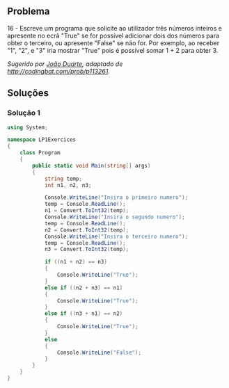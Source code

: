 ## Problema

16 - Escreve um programa que solicite ao utilizador três números inteiros e
apresente no ecrã "True" se for possível adicionar dois dos números para obter
o terceiro, ou apresente "False" se não for. Por exemplo, ao receber "1", "2", e
"3" iria mostrar "True" pois é possível somar 1 + 2 para obter 3.

*Sugerido por [João Duarte](https://github.com/JoaoAlexandreDuarte), adaptado de
http://codingbat.com/prob/p113261.*

## Soluções

### Solução 1

```cs
using System;

namespace LP1Exercices 
{  
    class Program
    {
        public static void Main(string[] args)
        {
            string temp;
            int n1, n2, n3;

            Console.WriteLine("Insira o primeiro numero");
            temp = Console.ReadLine();
            n1 = Convert.ToInt32(temp);
            Console.WriteLine("Insira o segundo numero");
            temp = Console.ReadLine();
            n2 = Convert.ToInt32(temp);
            Console.WriteLine("Insira o terceiro numero");
            temp = Console.ReadLine();
            n3 = Convert.ToInt32(temp);

            if ((n1 + n2) == n3)
            {
                Console.WriteLine("True");
            }
            else if ((n2 + n3) == n1)
            {
                Console.WriteLine("True");
            }
            else if ((n3 + n1) == n2)
            {
                Console.WriteLine("True");
            }
            else
            {
                Console.WriteLine("False");
            }
        }
    }
}
```

